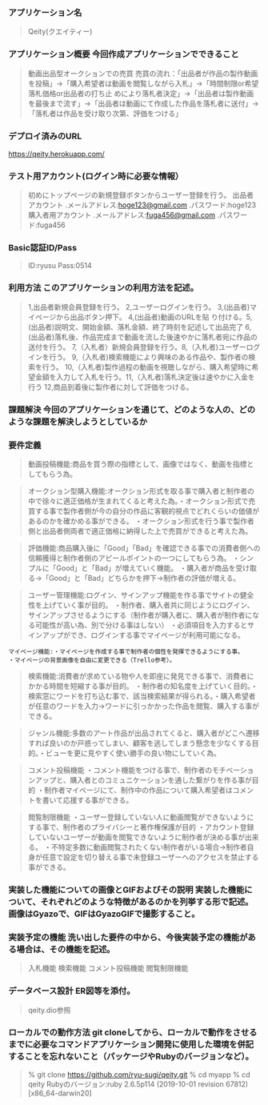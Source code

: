 ### アプリケーション名 
> Qeity(クエイティー)

### アプリケーション概要 今回作成アプリケーションでできること
> 動画出品型オークションでの売買
> 売買の流れ：「出品者が作品の製作動画を投稿」→「購入希望者は動画を閲覧しながら入札」→「時間制限or希望落札価格or出品者の打ち止
  めにより落札者決定」→「出品者は製作動画を最後まで流す」→「出品者は動画にて作成した作品を落札者に送付」→「落札者は作品を受け取り次第、評価をつける」

### デプロイ済みのURL
https://qeity.herokuapp.com/

### テスト用アカウント(ログイン時に必要な情報）
> 初めにトップページの新規登録ボタンからユーザー登録を行う。
> 出品者アカウント .メールアドレス:hoge123@gmail.com .パスワード:hoge123
> 購入者用アカウント .メールアドレス:fuga456@gmail.com .パスワード:fuga456

### Basic認証ID/Pass
>ID:ryusu
>Pass:0514

### 利用方法 このアプリケーションの利用方法を記述。
> 1,出品者新規会員登録を行う。 2,ユーザーログインを行う。 3,(出品者)マイページから出品ボタン押下。 4,(出品者)動画のURLを貼
  り付ける。5,(出品者)説明文、開始金額、落札金額、終了時刻を記述して出品完了 6,(出品者)落札後、作品完成まで動画を流した後速やかに落札者宛に作品の送付を行う。 
>  7,（入札者）新規会員登録を行う。8,（入札者)ユーザーログインを行う。 9,（入札者)検索機能により興味のある作品や、製作者の検
   索を行う。 10,（入札者)製作過程の動画を視聴しながら、購入希望時に希望金額を入力して入札を行う。11,（入札者)落札決定後は速やかに入金を行う 12,商品到着後に製作者に対して評価をつける。

### 課題解決 今回のアプリケーションを通じて、どのような人の、どのような課題を解決しようとしているか
> 

### 要件定義
> 動画投稿機能:商品を買う際の指標として、画像ではなく、動画を指標としてもらう為。　

> オークション型購入機能:オークション形式を取る事で購入者と制作者の中で徐々に適正価格が生まれてくると考えた為。・オークション形式で売買する事で製作者側が今の自分の作品に客観的視点でどれくらいの価値があるのかを確かめる事ができる。
・オークション形式を行う事で製作者側と出品者側両者で適正価格に納得した上で売買ができると考えた為。   

> 評価機能:商品購入後に「Good」「Bad」を確認できる事での消費者側への信頼獲得と制作者側のアピールポイントの一つにしてもらう為。	・シンプルに「Good」と「Bad」が増えていく機能。	・購入者が商品を受け取る→「Good」と「Bad」どちらかを押下→制作者の評価が増える。

> ユーザー管理機能:ログイン、サインアップ機能を作る事でサイトの健全性を上げていく事が目的。	・制作者、購入者共に同じようにログイン、サインアップさせるようにする（制作者が購入者に、購入者が制作者になる可能性が高い為、別で分ける事はしない）	・必須項目を入力するとサインアップができ、ログインする事でマイページが利用可能になる。	

	マイページ機能:・マイページを作成する事で制作者の個性を発揮できるようにする事。	・マイページの背景画像を自由に変更できる（Trello参考）。

>	検索機能:消費者が求めている物や人を即座に発見できる事で、消費者にかかる時間を短縮する事が目的。
・制作者の知名度を上げていく目的。・検索窓にワードを打ち込む事で、該当検索結果が得られる。・購入希望者が任意のワードを入力→ワードに引っかかった作品を閲覧、購入する事ができる。	

>	ジャンル機能:多数のアート作品が出品されてくると、購入者がどこへ遷移すれば良いのか戸惑ってしまい、顧客を逃してしまう懸念を少なくする目的。・ビューを更に見やすく使い勝手の良い物にしていく為。

>	コメント投稿機能	・コメント機能をつける事で、制作者のモチベーションアップと、購入者とのコミュニケーションを通した繋がりを作る事が目的	・制作者マイページにて、制作中の作品について購入希望者はコメントを書いて応援する事ができる。

> 閲覧制限機能	・ユーザー登録していない人に動画閲覧ができないようにする事で、制作者のプライバシーと著作権保護が目的	・アカウント登録していないユーザーが動画を閲覧できないように制作者が決める事が出来る。	・不特定多数に動画閲覧されたくない制作者がいる場合→制作者自身が任意で設定を切り替える事で未登録ユーザーへのアクセスを禁止する事ができる。	

### 実装した機能についての画像とGIFおよびその説明 実装した機能について、それぞれどのような特徴があるのかを列挙する形で記述。画像はGyazoで、GIFはGyazoGIFで撮影すること。
> 


### 実装予定の機能 洗い出した要件の中から、今後実装予定の機能がある場合は、その機能を記述。
> 入札機能
> 検索機能
> コメント投稿機能
> 閲覧制限機能

### データベース設計 ER図等を添付。
> qeity.dio参照

### ローカルでの動作方法 git cloneしてから、ローカルで動作をさせるまでに必要なコマンドアプリケーション開発に使用した環境を併記することを忘れないこと（パッケージやRubyのバージョンなど）。
> % git clone https://github.com/ryu-sugi/qeity.git
> % cd myapp
> % cd qeity
> Rubyのバージョン:ruby 2.6.5p114 (2019-10-01 revision 67812) [x86_64-darwin20]